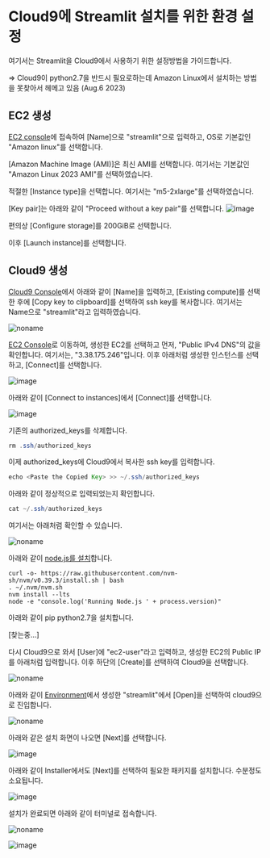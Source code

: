 # Cloud9에 Streamlit 설치를 위한 환경 설정

여기서는 Streamlit을 Cloud9에서 사용하기 위한 설정방법을 가이드합니다.

=> Cloud9이 python2.7을 반드시 필요로하는데 Amazon Linux에서 설치하는 방법을 못찾아서 헤메고 있음 (Aug.6 2023)

## EC2 생성 

[EC2 console](https://ap-northeast-2.console.aws.amazon.com/ec2/home?region=ap-northeast-2#LaunchInstances:)에 접속하여 [Name]으로 "streamlit"으로 입력하고, OS로 기본값인 "Amazon linux"를 선택합니다.  

[Amazon Machine Image (AMI)]은 최신 AMI를 선택합니다. 여기서는 기본값인 "Amazon Linux 2023 AMI"를 선택하였습니다.

적절한 [Instance type]을 선택합니다. 여기서는 "m5-2xlarge"를 선택하였습니다.

[Key pair]는 아래와 같이 "Proceed without a key pair"를 선택합니다.
![image](https://github.com/kyopark2014/LLM-streamlit/assets/52392004/7e60cbcd-2d0a-48ad-b5f9-cee5a7fb67e1)

편의상 [Configure storage]를 200GiB로 선택합니다. 

이후 [Launch instance]를 선택합니다.

## Cloud9 생성

[Cloud9 Console](https://ap-northeast-2.console.aws.amazon.com/cloud9control/home?region=ap-northeast-2#/create)에서 아래와 같이 [Name]을 입력하고, [Existing compute]를 선택한 후에 [Copy key to clipboard]를 선택하여 ssh key를 복사합니다. 여기서는 Name으로 "streamlit"라고 입력하였습니다. 

![noname](https://github.com/kyopark2014/LLM-streamlit/assets/52392004/a9e30612-06bb-464d-9e47-8e0df29f9036)


[EC2 Console](https://ap-northeast-2.console.aws.amazon.com/ec2/home?region=ap-northeast-2#Instances:)로 이동하여, 생성한 EC2를 선택하고 먼저, "Public IPv4 DNS"의 값을 확인합니다. 여기서는, "3.38.175.246"입니다. 이후 아래처럼 생성한 인스턴스를 선택하고, [Connect]를 선택합니다. 

![image](https://github.com/kyopark2014/LLM-streamlit/assets/52392004/f4057a4a-b024-4b65-8152-14835fcb5191)


아래와 같이 [Connect to instances]에서 [Connect]를 선택합니다. 

![image](https://github.com/kyopark2014/LLM-streamlit/assets/52392004/3994c9b5-6a3d-40a8-9650-601c3cfa6ed0)


기존의 authorized_keys를 삭제합니다.

```java
rm .ssh/authorized_keys
```

이제 authorized_keys에 Cloud9에서 복사한 ssh key를 입력합니다. 

```java
echo <Paste the Copied Key> >> ~/.ssh/authorized_keys
```


아래와 같이 정상적으로 입력되었는지 확인합니다.

```java
cat ~/.ssh/authorized_keys
```

여기서는 아래처럼 확인할 수 있습니다. 

![noname](https://user-images.githubusercontent.com/52392004/216789211-ed1ceb16-7f82-4416-b04e-8145d59b8936.png)


아래와 같이 [node.js를 설치](https://docs.aws.amazon.com/ko_kr/sdk-for-javascript/v2/developer-guide/setting-up-node-on-ec2-instance.html)합니다.

```text
curl -o- https://raw.githubusercontent.com/nvm-sh/nvm/v0.39.3/install.sh | bash
. ~/.nvm/nvm.sh
nvm install --lts
node -e "console.log('Running Node.js ' + process.version)"
```


아래와 같이 pip python2.7을 설치합니다.

[찾는중...]



다시 Cloud9으로 와서 [User]에 "ec2-user"라고 입력하고, 생성한 EC2의 Public IP를 아래처럼 입력합니다. 이후 하단의 [Create]를 선택하여 Cloud9을 선택합니다. 

![noname](https://user-images.githubusercontent.com/52392004/216789657-ad99aa12-e531-4566-a02e-f1adae46e4c9.png)



아래와 같이 [Environment](https://ap-northeast-2.console.aws.amazon.com/cloud9control/home?region=ap-northeast-2#/)에서 생성한 "streamlit"에서 [Open]을 선택하여 cloud9으로 진입합니다. 

![noname](https://user-images.githubusercontent.com/52392004/216733393-1635c558-35a8-4ba6-b177-fb4bea3ac701.png)

아래와 같은 설치 화면이 나오면 [Next]를 선택합니다.

![image](https://user-images.githubusercontent.com/52392004/216662019-28f065d7-88a5-4ad5-8182-9362751a63d9.png)

아래와 같이 Installer에서도 [Next]를 선택하여 필요한 패키지를 설치합니다. 수분정도 소요됩니다. 

![image](https://user-images.githubusercontent.com/52392004/216662159-5ff76f78-7beb-4365-871e-dbbd4d23e912.png)

설치가 완료되면 아래와 같이 터미널로 접속합니다. 

![noname](https://user-images.githubusercontent.com/52392004/216664493-8fa9c618-8ab1-4ea1-8563-74a94ee27aef.png)



![image](https://github.com/kyopark2014/LLM-streamlit/assets/52392004/753debfd-ea3a-4ec9-bfad-38174158362d)
